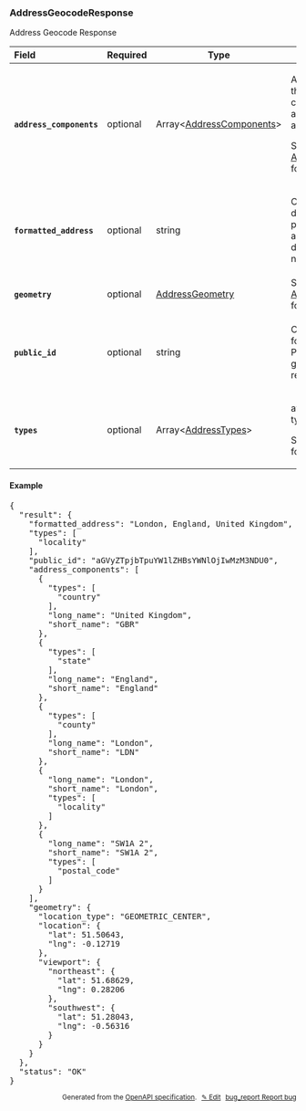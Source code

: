 <!--- This is a generated file, do not edit! -->
<!--- [START woosmap_http_schema_addressgeocoderesponse] -->
<h3 class="schema-object" id="AddressGeocodeResponse">AddressGeocodeResponse</h3>

Address Geocode Response

| Field                                                                                                                               | Required | Type                                                                     | Description                                                                                                                                                                                               |
| :---------------------------------------------------------------------------------------------------------------------------------- | -------- | ------------------------------------------------------------------------ | --------------------------------------------------------------------------------------------------------------------------------------------------------------------------------------------------------- |
| <h4 id="AddressGeocodeResponse-address_components" class="add-link schema-object-property-key"><code>address_components</code></h4> | optional | Array&lt;[AddressComponents](#AddressComponents "AddressComponents")&gt; | <div class="ref-property-description"><p>An array containing the separate components applicable to this address.</p><p>See <a href="#AddressComponents">AddressComponents</a> for more information.</div> |
| <h4 id="AddressGeocodeResponse-formatted_address" class="add-link schema-object-property-key"><code>formatted_address</code></h4>   | optional | string                                                                   | <div class="nonref-property-description"><p>Contains the text description of the proposal to be used as suggestion in drop down list if needed.</p></div>                                                 |
| <h4 id="AddressGeocodeResponse-geometry" class="add-link schema-object-property-key"><code>geometry</code></h4>                     | optional | [AddressGeometry](#AddressGeometry "AddressGeometry")                    | See [AddressGeometry](#AddressGeometry "AddressGeometry") for more information.                                                                                                                           |
| <h4 id="AddressGeocodeResponse-public_id" class="add-link schema-object-property-key"><code>public_id</code></h4>                   | optional | string                                                                   | <div class="nonref-property-description"><p>Contains a unique ID for each suggestion. Please use this ID to give feedbacks on results.</p></div>                                                          |
| <h4 id="AddressGeocodeResponse-types" class="add-link schema-object-property-key"><code>types</code></h4>                           | optional | Array&lt;[AddressTypes](#AddressTypes "AddressTypes")&gt;                | <div class="ref-property-description"><p>available address types</p><p>See <a href="#AddressTypes">AddressTypes</a> for more information.</div>                                                           |

<h4 class="schema-object-example" id="AddressGeocodeResponse-example">Example</h4>

<pre class="notranslate lang-json prettyprint">{
  "result": {
    "formatted_address": "London, England, United Kingdom",
    "types": [
      "locality"
    ],
    "public_id": "aGVyZTpjbTpuYW1lZHBsYWNlOjIwMzM3NDU0",
    "address_components": [
      {
        "types": [
          "country"
        ],
        "long_name": "United Kingdom",
        "short_name": "GBR"
      },
      {
        "types": [
          "state"
        ],
        "long_name": "England",
        "short_name": "England"
      },
      {
        "types": [
          "county"
        ],
        "long_name": "London",
        "short_name": "LDN"
      },
      {
        "long_name": "London",
        "short_name": "London",
        "types": [
          "locality"
        ]
      },
      {
        "long_name": "SW1A 2",
        "short_name": "SW1A 2",
        "types": [
          "postal_code"
        ]
      }
    ],
    "geometry": {
      "location_type": "GEOMETRIC_CENTER",
      "location": {
        "lat": 51.50643,
        "lng": -0.12719
      },
      "viewport": {
        "northeast": {
          "lat": 51.68629,
          "lng": 0.28206
        },
        "southwest": {
          "lat": 51.28043,
          "lng": -0.56316
        }
      }
    }
  },
  "status": "OK"
}</pre>

<p style="text-align: right; font-size: smaller;">Generated from the <a data-label="openapi-github" href="https://github.com/woosmap/openapi-specification" title="Woosmap OpenAPI Specification" class="external">OpenAPI specification</a>.
<a data-label="openapi-github-woosmap-http-schema-addressgeocoderesponse" data-action="edit" style="margin-left: 5px;" href="https://github.com/woosmap/openapi-specification/blob/main/specification/schemas/AddressGeocodeResponse.yml" title="Edit on GitHub">✎ Edit</a>
<a data-label="openapi-github-woosmap-http-schema-addressgeocoderesponse" data-action="bug" style="margin-left: 5px;" href="https://github.com/woosmap/openapi-specification/issues/new?assignees=&labels=type%3A+bug%2C+triage+me&template=bug_report.md&title=[schemas] Bug - AddressGeocodeResponse" title="File bug for schemas on GitHub"><span class="material-icons">bug_report</span> Report bug</a>
</p>

<!--- [END woosmap_http_schema_addressgeocoderesponse] -->
